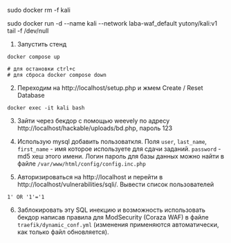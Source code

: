 sudo docker rm -f kali

sudo docker run -d --name kali --network laba-waf_default yutony/kali:v1 tail -f /dev/null

1. Запустить стенд

```
docker compose up

# для остановки ctrl+c
# для сброса docker compose down
```

2. Переходим на http://localhost/setup.php и жмем Create / Reset Database

```
docker exec -it kali bash
```

3. Зайти через бекдор с помощью weevely по адресу http://localhost/hackable/uploads/bd.php, пароль 123

4. Использую mysql добавить пользоваткля. Поля `user`, `last_name`, `first_name` - имя которое используете для сдачи заданий. `password` - md5 хеш этого имени. Логин пароль для базы данных можно найти в файле `/var/www/html/config/config.inc.php`

5. Авторизироваться на http://localhost и перейти в http://localhost/vulnerabilities/sqli/. Вывести список пользователей 

```1' OR '1'='1```

6. Заблокировать эту SQL инекцию и возможность использовать бекдор написав правила для ModSecurity (Coraza WAF) в файле `traefik/dynamic_conf.yml` (изменения применяются автоматически, как только файл обновляется).

